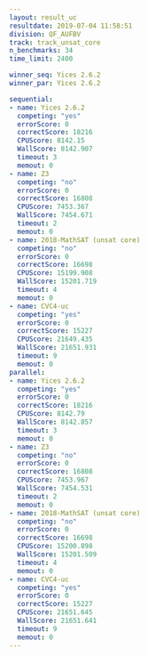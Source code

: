```yaml
---
layout: result_uc
resultdate: 2019-07-04 11:58:51
division: QF_AUFBV
track: track_unsat_core
n_benchmarks: 34
time_limit: 2400

winner_seq: Yices 2.6.2
winner_par: Yices 2.6.2

sequential:
- name: Yices 2.6.2
  competing: "yes"
  errorScore: 0
  correctScore: 18216
  CPUScore: 8142.15
  WallScore: 8142.907
  timeout: 3
  memout: 0
- name: Z3
  competing: "no"
  errorScore: 0
  correctScore: 16808
  CPUScore: 7453.367
  WallScore: 7454.671
  timeout: 2
  memout: 0
- name: 2018-MathSAT (unsat core)
  competing: "no"
  errorScore: 0
  correctScore: 16698
  CPUScore: 15199.908
  WallScore: 15201.719
  timeout: 4
  memout: 0
- name: CVC4-uc
  competing: "yes"
  errorScore: 0
  correctScore: 15227
  CPUScore: 21649.435
  WallScore: 21651.931
  timeout: 9
  memout: 0
parallel:
- name: Yices 2.6.2
  competing: "yes"
  errorScore: 0
  correctScore: 18216
  CPUScore: 8142.79
  WallScore: 8142.857
  timeout: 3
  memout: 0
- name: Z3
  competing: "no"
  errorScore: 0
  correctScore: 16808
  CPUScore: 7453.967
  WallScore: 7454.531
  timeout: 2
  memout: 0
- name: 2018-MathSAT (unsat core)
  competing: "no"
  errorScore: 0
  correctScore: 16698
  CPUScore: 15200.898
  WallScore: 15201.509
  timeout: 4
  memout: 0
- name: CVC4-uc
  competing: "yes"
  errorScore: 0
  correctScore: 15227
  CPUScore: 21651.645
  WallScore: 21651.641
  timeout: 9
  memout: 0
---
```

